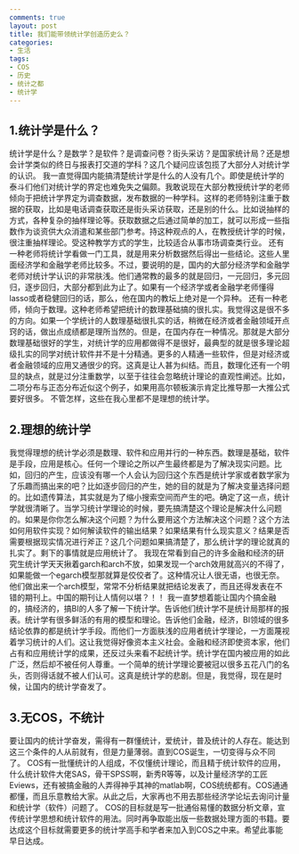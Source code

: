 ```yaml
---
comments: true
layout: post
title: 我们能带领统计学创造历史么？
categories:
- 生活
tags:
- COS
- 历史
- 统计之都
- 统计学
---
```


## 1.统计学是什么？


统计学是什么？是数学？是软件？是调查问卷？街头采访？是国家统计局？还是想会计学类似的终日与报表打交道的学科？这几个疑问应该包揽了大部分人对统计学的认识。
我一直觉得国内能搞清楚统计学是什么的人没有几个。即使是统计学的泰斗们他们对统计学的界定也难免失之偏颇。我敢说现在大部分教授统计学的老师倾向于把统计学界定为调查数据，发布数据的一种学科。这样的老师特别注重于数据的获取，比如是电话调查获取还是街头采访获取，还是别的什么。比如说抽样的方式，各种复杂的抽样理论等。获取数据之后通过简单的加工，就可以形成一些指数作为谈资供大众消遣和某些部门参考。持这种观点的人，在教授统计学的时候，很注重抽样理论。受这种教学方式的学生，比较适合从事市场调查类行业。
还有一种老师将统计学看做一门工具，就是用来分析数据然后得出一些结论。这些人里面经济学和金融学老师比较多。不过，要说明的是，国内的大部分经济学和金融学老师对统计学认识的非常肤浅。他们通常教的最多的就是回归，一元回归，多元回归，逐步回归，大部分都到此为止了。如果有一个经济学或者金融学老师懂得lasso或者稳健回归的话，那么，他在国内的教坛上绝对是一个异种。
还有一种老师，倾向于数理。这种老师希望把统计的数理基础搞的很扎实。我觉得这是很不多的方向。如果一个学统计的人数理基础很扎实的话，稍微在经济或者金融领域开点窍的话，做出点成绩都是理所当然的。但是，在国内存在一种情况。那就是大部分数理基础很好的学生，对统计学的应用都做得不是很好，最典型的就是很多理论超级扎实的同学对统计软件并不是十分精通。更多的人精通一些软件，但是对经济或者金融领域的应用又通很少的窍。这真是让人甚为纠结。而且，数理化还有一个明显的缺点，就是过分注重数学，以至于往往会忽略统计理论的直观性阐述。比如，二项分布与正态分布近似这个例子，如果用高尔顿板演示肯定比推导那一大推公式要好很多。
不管怎样，这些在我心里都不是理想的统计学。


## 2.理想的统计学


我觉得理想的统计学必须是数理、软件和应用并行的一种东西。数理是基础，软件是手段，应用是核心。任何一个理论之所以产生最终都是为了解决现实问题。比如，回归的产生，应该没有哪一个人会认为回归这个东西是统计学家或者数学家为了乐趣而搞出来的吧？比如逐步回归的产生，她的目的就是为了解决变量选择问题的。比如遗传算法，其实就是为了缩小搜索空间而产生的吧。确定了这一点，统计学就很清晰了。当学习统计学理论的时候，要先搞清楚这个理论是解决什么问题的。如果是你你怎么解决这个问题？为什么要用这个方法解决这个问题？这个方法如何用软件实现？如何解读软件的输出结果？如果结果有什么现实意义？结果是否需要根据现实情况进行斧正？这几个问题如果搞清楚了，那么统计学的理论就真的扎实了。剩下的事情就是应用统计了。
我现在常看到自己的许多金融和经济的研究生统计学天天揪着garch和arch不放，如果发现一个arch效用就高兴的不得了，如果能做一个egarch模型那就算是佼佼者了。这种情况让人很无语，也很无奈。他们做出来一个arch模型，常常不分析结果就把结论发表了，而且还得发表在不错的期刊上。中国的期刊让人情何以堪？！！
我一直梦想着能让国内个搞金融的，搞经济的，搞BI的人多了解一下统计学。告诉他们统计学不是统计局那样的报表。统计学有很多鲜活的有用的模型和理论。告诉他们金融，经济，BI领域的很多结论依靠的都是统计学手段。而他们一方面肤浅的应用者统计学理论，一方面蔑视着学习统计的人们。这让我觉得好像资本主义社会。金融和经济即使资本家，他们占有和应用统计学的成果，还反过头来看不起统计学。统计学在国内被应用的如此广泛，然后却不被任何人尊重。一个简单的统计学理论要被冠以很多五花八门的名头，否则得话就不被人们认可。这真是统计学的悲剧。但是，我觉得，现在是时候，让国内的统计学奋发了。


## 3.无COS，不统计


要让国内的统计学奋发，需得有一群懂统计，爱统计，普及统计的人存在。能达到这三个条件的人从前就有，但是力量薄弱。直到COS诞生，一切变得与众不同了。
COS有一批懂统计的人组成，不仅懂统计理论，而且精于统计软件的应用，什么统计软件大佬SAS，骨干SPSS啊，新秀R等等，以及计量经济学的工匠Eviews，还有被搞金融的人弄得神乎其神的matlab啊，COS统统都有。COS通通都懂，而且乐意教给大家。从此之后，大家再也不用去那些经济学论坛去询问计量和统计学（软件）问题了。
COS的目标就是写一批通俗易懂的数据分析文章，宣传统计学思想和统计软件的用法。同时再争取能出版一些数据处理方面的书籍。要达成这个目标就需要更多的统计学高手和学者来加入到COS之中来。希望此事能早日达成。
